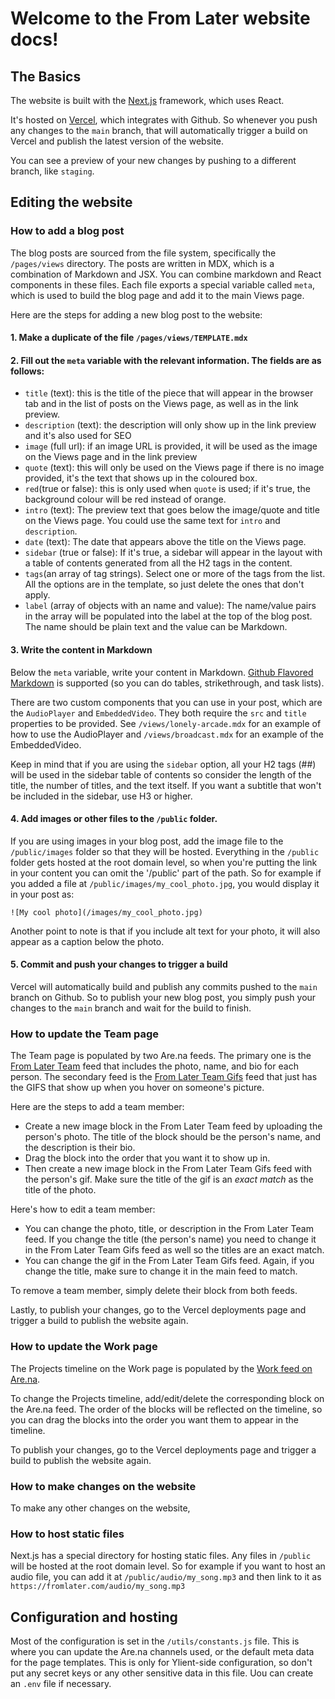 # Welcome to the From Later website docs!

## The Basics

The website is built with the [Next.js](https://nextjs.org/) framework, which uses React.

It's hosted on [Vercel](https://vercel.com/), which integrates with Github. So whenever you push any changes to the `main` branch, that will automatically trigger a build on Vercel and publish the latest version of the website. 

You can see a preview of your new changes by pushing to a different branch, like `staging`. 

## Editing the website

### How to add a blog post

The blog posts are sourced from the file system, specifically the `/pages/views` directory. The posts are written in MDX, which is a combination of Markdown and JSX. You can combine markdown and React components in these files. Each file exports a special variable called `meta`, which is used to build the blog page and add it to the main Views page. 

Here are the steps for adding a new blog post to the website:

#### 1. Make a duplicate of the file `/pages/views/TEMPLATE.mdx`

#### 2. Fill out the `meta` variable with the relevant information. The fields are as follows:

  - `title` (text): this is the title of the piece that will appear in the browser tab and in the list of posts on the Views page, as well as in the link preview.
  - `description` (text): the description will only show up in the link preview and it's also used for SEO
  - `image` (full url): if an image URL is provided, it will be used as the image on the Views page and in the link preview
  - `quote` (text): this will only be used on the Views page if there is no image provided, it's the text that shows up in the coloured box. 
  - `red`(true or false): this is only used when `quote` is used; if it's true, the background colour will be red instead of orange.
  - `intro` (text): The preview text that goes below the image/quote and title on the Views page. You could use the same text for `intro` and `description`.
  - `date` (text): The date that appears above the title on the Views page.
  - `sidebar` (true or false): If it's true, a sidebar will appear in the layout with a table of contents generated from all the H2 tags in the content.
  - `tags`(an array of tag strings). Select one or more of the tags from the list. All the options are in the template, so just delete the ones that don't apply. 
  - `label` (array of objects with an name and value): The name/value pairs in the array will be populated into the label at the top of the blog post. The name should be plain text and the value can be Markdown.

#### 3. Write the content in Markdown

Below the `meta` variable, write your content in Markdown. [Github Flavored Markdown](https://github.github.com/gfm/) is supported (so you can do tables, strikethrough, and task lists). 

There are two custom components that you can use in your post, which are the `AudioPlayer` and `EmbeddedVideo`. They both require the `src` and `title` properties to be provided. See `/views/lonely-arcade.mdx` for an example of how to use the AudioPlayer and `/views/broadcast.mdx` for an example of the EmbeddedVideo. 

Keep in mind that if you are using the `sidebar` option, all your H2 tags (##) will be used in the sidebar table of contents so consider the length of the title, the number of titles, and the text itself. If you want a subtitle that won't be included in the sidebar, use H3 or higher. 

#### 4. Add images or other files to the `/public` folder. 

If you are using images in your blog post, add the image file to the `/public/images` folder so that they will be hosted. Everything in the `/public` folder gets hosted at the root domain level, so when you're putting the link in your content you can omit the '/public' part of the path. So for example if you added a file at `/public/images/my_cool_photo.jpg`, you would display it in your post as: 
```
![My cool photo](/images/my_cool_photo.jpg)
```

Another point to note is that if you include alt text for your photo, it will also appear as a caption below the photo. 

#### 5. Commit and push your changes to trigger a build

Vercel will automatically build and publish any commits pushed to the `main` branch on Github. So to publish your new blog post, you simply push your changes to the `main` branch and wait for the build to finish.

### How to update the Team page

The Team page is populated by two Are.na feeds. The primary one is the [From Later Team](https://www.are.na/sharon-kennedy/from-later-team) feed that includes the photo, name, and bio for each person. The secondary feed is the [From Later Team Gifs](https://www.are.na/sharon-kennedy/from-later-team-gifs) feed that just has the GIFS that show up when you hover on someone's picture. 

Here are the steps to add a team member:

- Create a new image block in the From Later Team feed by uploading the person's photo. The title of the block should be the person's name, and the description is their bio. 
- Drag the block into the order that you want it to show up in.
- Then create a new image block in the From Later Team Gifs feed with the person's gif. Make sure the title of the gif is an *exact match* as the title of the photo.

Here's how to edit a team member:

- You can change the photo, title, or description in the From Later Team feed. If you change the title (the person's name) you need to change it in the From Later Team Gifs feed as well so the titles are an exact match. 
- You can change the gif in the From Later Team Gifs feed. Again, if you change the title, make sure to change it in the main feed to match.

To remove a team member, simply delete their block from both feeds. 

Lastly, to publish your changes, go to the Vercel deployments page and trigger a build to publish the website again. 

### How to update the Work page

The Projects timeline on the Work page is populated by the [Work feed on Are.na](https://www.are.na/from-later/work-vdqwxnq9j3m). 

To change the Projects timeline, add/edit/delete the corresponding block on the Are.na feed. The order of the blocks will be reflected on the timeline, so you can drag the blocks into the order you want them to appear in the timeline. 

To publish your changes, go to the Vercel deployments page and trigger a build to publish the website again. 
 
### How to make changes on the website

To make any other changes on the website, 

### How to host static files

Next.js has a special directory for hosting static files. Any files in `/public` will be hosted at the root domain level. So for example if you want to host an audio file, you can add it at `/public/audio/my_song.mp3` and then link to it as `https://fromlater.com/audio/my_song.mp3`

## Configuration and hosting

Most of the configuration is set in the `/utils/constants.js` file. This is where you can update the Are.na channels used, or the default meta data for the page templates. This is only for Ylient-side configuration, so don't put any secret keys or any other sensitive data in this file. Uou can create an `.env` file if necessary. 

